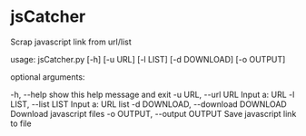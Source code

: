 # jsCatcher
Scrap javascript link from url/list

usage: jsCatcher.py [-h] [-u URL] [-l LIST] [-d DOWNLOAD] [-o OUTPUT]

optional arguments:

  -h, --help            show this help message and exit
  -u URL, --url URL     Input a: URL
  -l LIST, --list LIST  Input a: URL list
  -d DOWNLOAD, --download DOWNLOAD
                        Download javascript files
  -o OUTPUT, --output OUTPUT
                        Save javascript link to file

